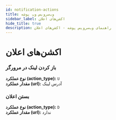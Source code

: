 ```yaml
---
id: notification-actions
title: وب‌سرویس وب پوشه
sidebar_label: اکشن‌های اعلان
hide_title: true
description: راهنمای وب‌سرویس پوشه - اکشن‌های اعلان
---
```


# اکشن‌های اعلان


### **باز کردن لینک در مرورگر**   
**نوع عملکرد (action_type):** ‍`U`    
**مقدار عملکرد (url):** آدرس لینک

### **بستن اعلان**   
**نوع عملکرد (action_type):** ‍`D`    
**مقدار عملکرد (url):** ندارد
